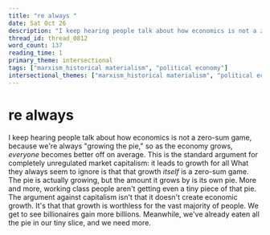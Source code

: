 ```yaml
---
title: "re always "
date: Sat Oct 26
description: "I keep hearing people talk about how economics is not a zero-sum game, because we're always 'growing the pie,' so as the economy grows, *everyone* becomes..."
thread_id: thread_0812
word_count: 137
reading_time: 1
primary_theme: intersectional
tags: ["marxism_historical materialism", "political economy"]
intersectional_themes: ["marxism_historical materialism", "political economy"]
---
```


# re always 

I keep hearing people talk about how economics is not a zero-sum game, because we're always "growing the pie," so as the economy grows, *everyone* becomes better off on average. This is the standard argument for completely unregulated market capitalism: it leads to growth for all What they always seem to ignore is that that growth *itself* is a zero-sum game. The pie is actually growing, but the amount it grows by is its own pie. More and more, working class people aren't getting even a tiny piece of that pie. The argument against capitalism isn't that it doesn't create economic growth. It's that that growth is worthless for the vast majority of people. We get to see billionaires gain more billions. Meanwhile, we've already eaten all the pie in our tiny slice, and we need more.